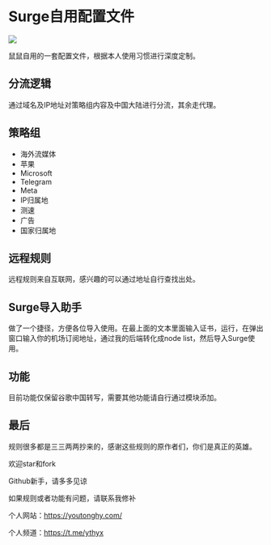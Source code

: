# Surge自用配置文件

![](https://img.youtonghy.com/images/2022/05/08/f701835e7cb46.jpg)

鼠鼠自用的一套配置文件，根据本人使用习惯进行深度定制。

## 分流逻辑

通过域名及IP地址对策略组内容及中国大陆进行分流，其余走代理。

## 策略组

- 海外流媒体
- 苹果
- Microsoft
- Telegram
- Meta
- IP归属地
- 测速
- 广告
- 国家归属地

## 远程规则

远程规则来自互联网，感兴趣的可以通过地址自行查找出处。

## Surge导入助手

做了一个捷径，方便各位导入使用。在最上面的文本里面输入证书，运行，在弹出窗口输入你的机场订阅地址，通过我的后端转化成node list，然后导入Surge使用。

## 功能

目前功能仅保留谷歌中国转写，需要其他功能请自行通过模块添加。

## 最后

规则很多都是三三两两抄来的，感谢这些规则的原作者们，你们是真正的英雄。

欢迎star和fork

Github新手，请多多见谅

如果规则或者功能有问题，请联系我修补

个人网站：https://youtonghy.com/

个人频道：https://t.me/ythyx